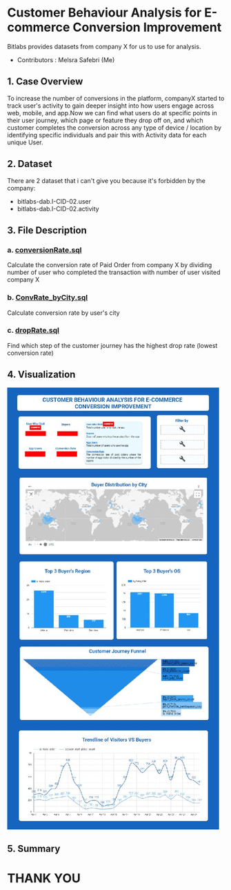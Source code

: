 # Customer Behaviour Analysis for E-commerce Conversion Improvement
Bitlabs provides datasets from company X for us to use for analysis.
- Contributors : Melsra Safebri (Me)
## 1. Case Overview
To increase the number of conversions in the platform, companyX started to track user's activity to gain deeper insight into how users engage across web, mobile, and app.Now we can find what users do at specific points in their user journey, which page or feature they drop off on, and which customer completes the conversion across any type of device / location by identifying specific individuals and pair this with Activity data for each unique User.
## 2. Dataset
There are 2 dataset that i can't give you because it's forbidden by the company: 
- bitlabs-dab.I-CID-02.user
- bitlabs-dab.I-CID-02.activity
## 3. File Description
### a. [conversionRate.sql](https://github.com/melsrasafebri123/CompanyX_Bitlabs/blob/main/conversionRate.sql)
Calculate the conversion rate of Paid Order from company X by dividing number of user who completed the transaction with number of user visited company X 
### b. [ConvRate_byCity.sql](https://github.com/melsrasafebri123/CompanyX_Bitlabs/blob/main/ConvRate_byCity.sql)
Calculate conversion rate by user's city
### c. [dropRate.sql](https://github.com/melsrasafebri123/CompanyX_Bitlabs/blob/main/dropRate.sql)
Find which step of the customer journey has the highest drop rate (lowest conversion rate)
## 4. Visualization
![Viz_CompanyX](https://github.com/melsrasafebri123/CompanyX_Bitlabs/blob/main/Viz_Company%20X.jpg)
## 5. Summary

# THANK YOU
